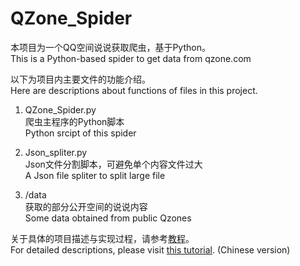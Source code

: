 # QZone_Spider

本项目为一个QQ空间说说获取爬虫，基于Python。  
This is a Python-based spider to get data from qzone.com  

以下为项目内主要文件的功能介绍。  
Here are descriptions about functions of files in this project.   

1. QZone_Spider.py  
	爬虫主程序的Python脚本  
	Python srcipt of this spider  
	
2. Json_spliter.py  
	Json文件分割脚本，可避免单个内容文件过大  
	A Json file spliter to split large file  
	
3. /data  
	获取的部分公开空间的说说内容  
	Some data obtained from public Qzones  

关于具体的项目描述与实现过程，请参考[教程](https://ericzhu-42.github.io/2019/05/01/QQ-Zone-Spider/)。  
For detailed descriptions, please visit [this tutorial](https://ericzhu-42.github.io/2019/05/01/QQ-Zone-Spider/). (Chinese version)  